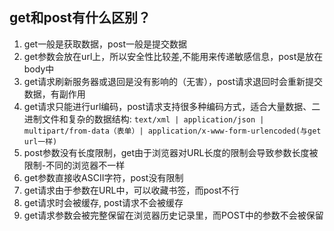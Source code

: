 ## get和post有什么区别？
1. get一般是获取数据，post一般是提交数据
2. get参数会放在url上，所以安全性比较差,不能用来传递敏感信息，post是放在body中
3. get请求刷新服务器或退回是没有影响的（无害），post请求退回时会重新提交数据，有副作用
4. get请求只能进行url编码，post请求支持很多种编码方式，适合大量数据、二进制文件和复杂的数据结构: `text/xml | application/json | multipart/from-data（表单）| application/x-www-form-urlencoded(与get url一样)` 
5. post参数没有长度限制，get由于浏览器对URL长度的限制会导致参数长度被限制-不同的浏览器不一样
6. get参数直接收ASCII字符，post没有限制
7. get请求由于参数在URL中，可以收藏书签，而post不行
8. get请求时会被缓存, post请求不会被缓存
9. get请求参数会被完整保留在浏览器历史记录里，而POST中的参数不会被保留